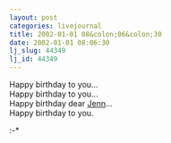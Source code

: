 ```yaml
---
layout: post
categories: livejournal
title: 2002-01-01 08&colon;06&colon;30
date: 2002-01-01 08:06:30
lj_slug: 44349
lj_id: 44349
---
```

Happy birthday to you...  
Happy birthday to you...  
Happy birthday dear [Jenn](http://www.livejournal.com/users/klutzywairtess)...  
Happy birthday to you.  



:-*
